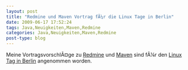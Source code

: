 ```yaml
---
layout: post
title: "Redmine und Maven Vortrag fÃ¼r die Linux Tage in Berlin"
date: 2009-06-17 17:52:24
tags: Java,Neuigkeiten,Maven,Redmine
categories: Java,Neuigkeiten,Maven,Redmine
post-type: blog
---
```

Meine VortragsvorschlÃ¤ge zu <a href="http://www.linuxtag.org/2009/de/program/freies-vortragsprogramm/mittwoch/vortragsdetails.html?talkid=128">Redmine</a> und <a href="http://www.linuxtag.org/2009/de/program/freies-vortragsprogramm/mittwoch/vortragsdetails.html?talkid=161">Maven</a> sind fÃ¼r den <a href="http://www.linuxtag.org/2009/">Linux Tag in Berlin</a> angenommen worden.